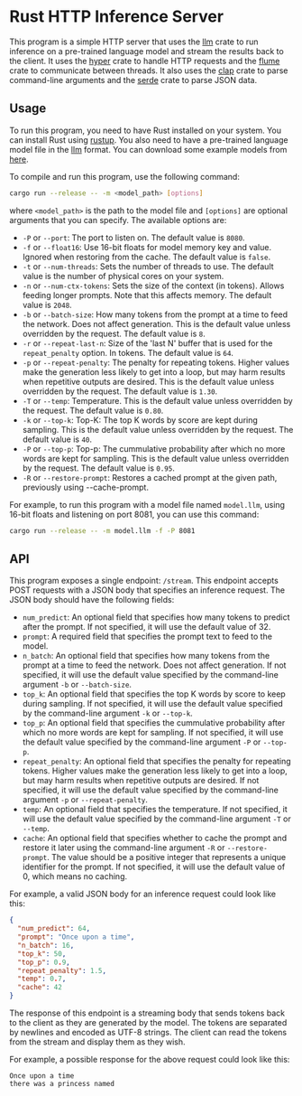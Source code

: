 # Rust HTTP Inference Server

This program is a simple HTTP server that uses the [llm](https://github.com/robvanvolt/llm) crate to run inference on a pre-trained language model and stream the results back to the client. It uses the [hyper](https://hyper.rs/) crate to handle HTTP requests and the [flume](https://docs.rs/flume/) crate to communicate between threads. It also uses the [clap](https://clap.rs/) crate to parse command-line arguments and the [serde](https://serde.rs/) crate to parse JSON data.

## Usage

To run this program, you need to have Rust installed on your system. You can install Rust using [rustup](https://rustup.rs/). You also need to have a pre-trained language model file in the [llm](https://github.com/robvanvolt/llm) format. You can download some example models from [here](https://github.com/robvanvolt/llm#pre-trained-models).

To compile and run this program, use the following command:

```bash
cargo run --release -- -m <model_path> [options]
```

where `<model_path>` is the path to the model file and `[options]` are optional arguments that you can specify. The available options are:

- `-P` or `--port`: The port to listen on. The default value is `8080`.
- `-f` or `--float16`: Use 16-bit floats for model memory key and value. Ignored when restoring from the cache. The default value is `false`.
- `-t` or `--num-threads`: Sets the number of threads to use. The default value is the number of physical cores on your system.
- `-n` or `--num-ctx-tokens`: Sets the size of the context (in tokens). Allows feeding longer prompts. Note that this affects memory. The default value is `2048`.
- `-b` or `--batch-size`: How many tokens from the prompt at a time to feed the network. Does not affect generation. This is the default value unless overridden by the request. The default value is `8`.
- `-r` or `--repeat-last-n`: Size of the 'last N' buffer that is used for the `repeat_penalty` option. In tokens. The default value is `64`.
- `-p` or `--repeat-penalty`: The penalty for repeating tokens. Higher values make the generation less likely to get into a loop, but may harm results when repetitive outputs are desired. This is the default value unless overridden by the request. The default value is `1.30`.
- `-T` or `--temp`: Temperature. This is the default value unless overridden by the request. The default value is `0.80`.
- `-k` or `--top-k`: Top-K: The top K words by score are kept during sampling. This is the default value unless overridden by the request. The default value is `40`.
- `-P` or `--top-p`: Top-p: The cummulative probability after which no more words are kept for sampling. This is the default value unless overridden by the request. The default value is `0.95`.
- `-R` or `--restore-prompt`: Restores a cached prompt at the given path, previously using --cache-prompt.

For example, to run this program with a model file named `model.llm`, using 16-bit floats and listening on port 8081, you can use this command:

```bash
cargo run --release -- -m model.llm -f -P 8081
```

## API

This program exposes a single endpoint: `/stream`. This endpoint accepts POST requests with a JSON body that specifies an inference request. The JSON body should have the following fields:

- `num_predict`: An optional field that specifies how many tokens to predict after the prompt. If not specified, it will use the default value of 32.
- `prompt`: A required field that specifies the prompt text to feed to the model.
- `n_batch`: An optional field that specifies how many tokens from the prompt at a time to feed the network. Does not affect generation. If not specified, it will use the default value specified by the command-line argument `-b` or `--batch-size`.
- `top_k`: An optional field that specifies the top K words by score to keep during sampling. If not specified, it will use the default value specified by the command-line argument `-k` or `--top-k`.
- `top_p`: An optional field that specifies the cummulative probability after which no more words are kept for sampling. If not specified, it will use the default value specified by the command-line argument `-P` or `--top-p`.
- `repeat_penalty`: An optional field that specifies the penalty for repeating tokens. Higher values make the generation less likely to get into a loop, but may harm results when repetitive outputs are desired. If not specified, it will use the default value specified by the command-line argument `-p` or `--repeat-penalty`.
- `temp`: An optional field that specifies the temperature. If not specified, it will use the default value specified by the command-line argument `-T` or `--temp`.
- `cache`: An optional field that specifies whether to cache the prompt and restore it later using the command-line argument `-R` or `--restore-prompt`. The value should be a positive integer that represents a unique identifier for the prompt. If not specified, it will use the default value of 0, which means no caching.

For example, a valid JSON body for an inference request could look like this:

```json
{
  "num_predict": 64,
  "prompt": "Once upon a time",
  "n_batch": 16,
  "top_k": 50,
  "top_p": 0.9,
  "repeat_penalty": 1.5,
  "temp": 0.7,
  "cache": 42
}
```

The response of this endpoint is a streaming body that sends tokens back to the client as they are generated by the model. The tokens are separated by newlines and encoded as UTF-8 strings. The client can read the tokens from the stream and display them as they wish.

For example, a possible response for the above request could look like this:

```text
Once upon a time
there was a princess named
```
